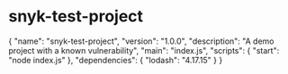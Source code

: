 # snyk-test-project
{
  "name": "snyk-test-project",
  "version": "1.0.0",
  "description": "A demo project with a known vulnerability",
  "main": "index.js",
  "scripts": {
    "start": "node index.js"
  },
  "dependencies": {
    "lodash": "4.17.15"
  }
}
